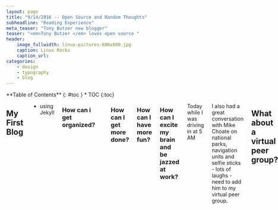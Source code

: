 ```yaml
---
layout: page
title: "9/14/2016 -- Open Source and Random Thoughts"
subheadline: "Reading Experience"
meta_teaser: "Tony Butzer new blogger"
teaser: "<em>Tony Butzer </em> loves open source "
header:
    image_fullwidth: linux-pictures-800x600.jpg
    caption: Linux Rocks
    caption_url: 
categories:
    - design
    - typography
    - blog
---
```

<!--more-->

<div class="row">
<div class="medium-4 medium-push-8 columns" markdown="1">
<div class="panel radius" markdown="1">
**Table of Contents**
{: #toc }
*  TOC
{:toc}
</div>
</div><!-- /.medium-4.columns -->



<div class="medium-8 medium-pull-4 columns" markdown="1">


## My First Blog 
- using Jekyll

### How can i get organized?

~~~
for i in {1..365} ; \
	do echo "have more fun with kanban";  \
done
~~~

### How can I get more done?

### How can I have more fun?

### How can I excite my brain and be jazzed at work?


Today while I was driving in at 5 AM


I also had a great conversation with Mike Choate on national parks, navigation units and
selfie sticks - lots of laughs - need to add him to my virtual peer group.


## What about a virtual peer group?

### What if it had real people 
- people on the net 
- and authors that resonate

### Authors, thinkers, bloggers and philosophers

### These would be added to the kanBan people

The conversations we have dictate how we think.

How we think dictates what we do and what we want.

This can lead to happiness and productivity or sadness and distress.

### Personal Kanban !

### Just gotta say KANBAN is awesome for me 
- feeling organized and productive
- helps track state information

Looking at pesonal Kanban.

* Cool Mind Map - [Limit](https://www.youtube.com/watch?v=os6Tth1mG3k)
* Video here [Link](https://www.youtube.com/watch?v=ZYzRHH-fdf8)

### Visualize Your Work

### Limit Your Work In Progress

* Options/Backlog
* Doing Column - # dont make this stuffed with stuff
* Done

### Kanban for mind mapping ?

* setup swimlanes for various things
* people and colors and virtual peer group
* mentor, stress, friend, work, authors
* red = impact positive and negative
* yellow = background
* purple = peer learning emphasis
Lets explore this

more later

come back and refine this random blog please tony

- thanks

# Walden Book Summary

[Link HERE](https://www.cliffsnotes.com/literature/t/thoreau-emerson-and-transcendentalism/thoreaus-walden/summary-and-analysis)

### Core Values
* Economy
* Self Sufficiency
* Solitude


"But the town, full of idle curiosity and materialism, threatens independence and simplicity of life."
